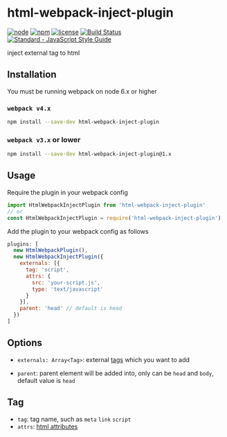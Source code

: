 # html-webpack-inject-plugin

[![node](https://img.shields.io/node/v/html-webpack-inject-plugin.svg)](https://www.npmjs.com/package/html-webpack-inject-plugin)
[![npm](https://img.shields.io/npm/v/html-webpack-inject-plugin.svg)](https://www.npmjs.com/package/html-webpack-inject-plugin)
[![license](https://img.shields.io/npm/l/html-webpack-inject-plugin.svg)](https://github.com/kagawagao/html-webpack-inject-plugin/blob/master/LICENSE)
[![Build Status](https://travis-ci.org/kagawagao/html-webpack-inject-plugin.svg?branch=master)](https://travis-ci.org/kagawagao/html-webpack-inject-plugin)
[![Standard - JavaScript Style Guide](https://img.shields.io/badge/code_style-standard-brightgreen.svg)](http://standardjs.com/)

inject external tag to html

## Installation

You must be running webpack on node 6.x or higher

### `webpack v4.x`

```bash
npm install --save-dev html-webpack-inject-plugin
```

### `webpack v3.x` or lower

```bash
npm install --save-dev html-webpack-inject-plugin@1.x
```

## Usage

Require the plugin in your webpack config

```javascript
import HtmlWebpackInjectPlugin from 'html-webpack-inject-plugin'
// or
const HtmlWebpackInjectPlugin = require('html-webpack-inject-plugin')
```

Add the plugin to your webpack config as follows

```javascript
plugins: [
  new HtmlWebpackPlugin(),
  new HtmlWebpackInjectPlugin({
    externals: [{
      tag: 'script',
      attrs: {
        src: 'your-script.js',
        type: 'text/javascript'
      }
    }],
    parent: 'head' // default is head
  })
]
```

## Options

- `externals: Array<Tag>`: external [tags](#tag) which you want to add

- `parent`: parent element will be added into, only can be `head` and `body`, default value is `head`

## Tag

- `tag`: tag name, such as `meta` `link` `script`
- `attrs`: [html attributes](https://developer.mozilla.org/en-US/docs/Web/HTML/Attributes)
